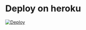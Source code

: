  

# Deploy on heroku

[![Deploy](https://www.herokucdn.com/deploy/button.svg)](https://heroku.com/deploy?template=https://github.com/coderparv/SpamBot-1)


  

